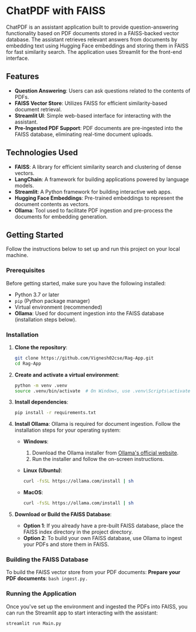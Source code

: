 # ChatPDF with FAISS

ChatPDF is an assistant application built to provide question-answering functionality based on PDF documents stored in a FAISS-backed vector database. The assistant retrieves relevant answers from documents by embedding text using Hugging Face embeddings and storing them in FAISS for fast similarity search. The application uses Streamlit for the front-end interface.

## Features

- **Question Answering**: Users can ask questions related to the contents of PDFs.
- **FAISS Vector Store**: Utilizes FAISS for efficient similarity-based document retrieval.
- **Streamlit UI**: Simple web-based interface for interacting with the assistant.
- **Pre-Ingested PDF Support**: PDF documents are pre-ingested into the FAISS database, eliminating real-time document uploads.

## Technologies Used

- **FAISS**: A library for efficient similarity search and clustering of dense vectors.
- **LangChain**: A framework for building applications powered by language models.
- **Streamlit**: A Python framework for building interactive web apps.
- **Hugging Face Embeddings**: Pre-trained embeddings to represent the document contents as vectors.
- **Ollama**: Tool used to facilitate PDF ingestion and pre-process the documents for embedding generation.

## Getting Started

Follow the instructions below to set up and run this project on your local machine.

### Prerequisites

Before getting started, make sure you have the following installed:
- Python 3.7 or later
- `pip` (Python package manager)
- Virtual environment (recommended)
- **Ollama**: Used for document ingestion into the FAISS database (installation steps below).

### Installation

1. **Clone the repository**:

    ```bash
    git clone https://github.com/Vignesh02cse/Rag-App.git
    cd Rag-App
    ```

2. **Create and activate a virtual environment**:

    ```bash
    python -m venv .venv
    source .venv/bin/activate  # On Windows, use .venv\Scripts\activate
    ```

3. **Install dependencies**:

    ```bash
    pip install -r requirements.txt
    ```

4. **Install Ollama**:
   Ollama is required for document ingestion. Follow the installation steps for your operating system:

    - **Windows**:
        1. Download the Ollama installer from [Ollama's official website](https://ollama.com).
        2. Run the installer and follow the on-screen instructions.

    - **Linux (Ubuntu)**:
        ```bash
        curl -fsSL https://ollama.com/install | sh
        ```

    - **MacOS**:
        ```bash
        curl -fsSL https://ollama.com/install | sh
        ```

5. **Download or Build the FAISS Database**:
   - **Option 1**: If you already have a pre-built FAISS database, place the FAISS index directory in the project directory.
   - **Option 2**: To build your own FAISS database, use Ollama to ingest your PDFs and store them in FAISS.

### Building the FAISS Database

To build the FAISS vector store from your PDF documents:
**Prepare your PDF documents**:
    ```bash
        ingest.py.
        ```


### Running the Application

Once you've set up the environment and ingested the PDFs into FAISS, you can run the Streamlit app to start interacting with the assistant:

```bash
streamlit run Main.py

